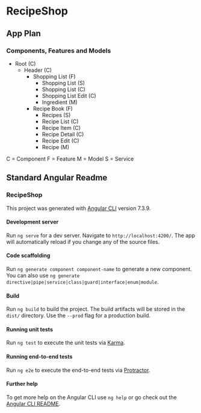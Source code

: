 # RecipeShop

## App Plan

### Components, Features and Models

- Root (C)
  - Header (C)
    - Shopping List (F)
      - Shopping List (S)
      - Shopping List (C)
      - Shopping List Edit (C)
      - Ingredient (M)
    - Recipe Book (F)
      - Recipes (S)
      - Recipe List (C)
      - Recipe Item (C)
      - Recipe Detail (C)
      - Recipe Edit (C)
      - Recipe (M)

C = Component
F = Feature
M = Model
S = Service

## Standard Angular Readme

### RecipeShop

This project was generated with [Angular CLI](https://github.com/angular/angular-cli) version 7.3.9.

#### Development server

Run `ng serve` for a dev server. Navigate to `http://localhost:4200/`. The app will automatically reload if you change any of the source files.

#### Code scaffolding

Run `ng generate component component-name` to generate a new component. You can also use `ng generate directive|pipe|service|class|guard|interface|enum|module`.

#### Build

Run `ng build` to build the project. The build artifacts will be stored in the `dist/` directory. Use the `--prod` flag for a production build.

#### Running unit tests

Run `ng test` to execute the unit tests via [Karma](https://karma-runner.github.io).

#### Running end-to-end tests

Run `ng e2e` to execute the end-to-end tests via [Protractor](http://www.protractortest.org/).

#### Further help

To get more help on the Angular CLI use `ng help` or go check out the [Angular CLI README](https://github.com/angular/angular-cli/blob/master/README.md).
